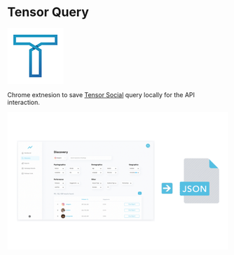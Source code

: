 # Tensor Query

![Tensor Query](assets/icons/icon128.png)

Chrome extnesion to save [Tensor Social](https://tensorsocial.com/) query locally for the API interaction.

![Tensor Query](brand/banner.png)
